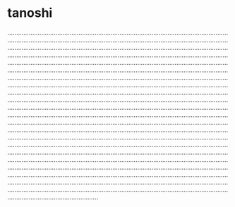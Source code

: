 # tanoshi
...........................................................................................................................................................................................................................................................................................................................................................................................................................................................................................................................................................................................................................................................................................................................................................................................................................................................................................................................................................................................................................................................................................................................................................................................................................................................................................................................................................................................................................................................................................................................................................................................................................................................................................................................................................................................................................................................................................................................................................................................................................................................................................................................................................................................................................................................................................................................................................................................................................................................................................................................................................................................................................................................................................................................................................................................................................................................................................
